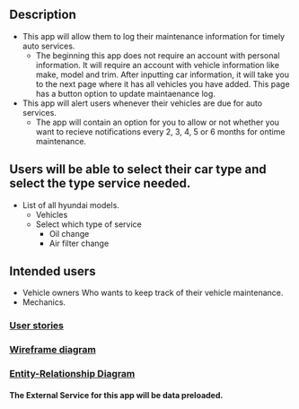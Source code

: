 ## Description
* This app will allow them to log their maintenance information for timely auto services.
	* The beginning this app does not require an account with personal information. It will require an account with vehicle information like make, model and trim. After inputting car information, it will take you to the next page where it has all vehicles you have added. This page has a button option to update maintaenance log.
* This app will alert users whenever their vehicles are due for auto services.
	* The app will contain an option for you to allow or not whether you want to recieve notifications every 2, 3, 4, 5 or 6 months for ontime maintenance. 


## Users will be able to select their car type and select the type service needed. 

* List of all hyundai models. 
	* Vehicles	
	* Select which type of service
		* Oil change
		* Air filter change

## Intended users
* Vehicle owners Who wants to keep track of their vehicle maintenance.
* Mechanics.

### [User stories](user-stories.md)

### [Wireframe diagram](wireframe.md)

### [Entity-Relationship Diagram](erd.md)

#### The External Service for this app will be data preloaded.






